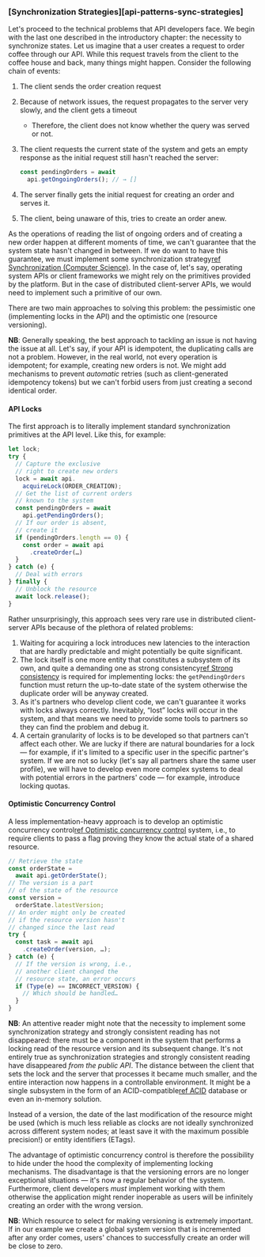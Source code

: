 ### [Synchronization Strategies][api-patterns-sync-strategies]

Let's proceed to the technical problems that API developers face. We begin with the last one described in the introductory chapter: the necessity to synchronize states. Let us imagine that a user creates a request to order coffee through our API. While this request travels from the client to the coffee house and back, many things might happen. Consider the following chain of events:

  1. The client sends the order creation request
  2. Because of network issues, the request propagates to the server very slowly, and the client gets a timeout
      * Therefore, the client does not know whether the query was served or not.
  3. The client requests the current state of the system and gets an empty response as the initial request still hasn't reached the server:

      ```typescript
      const pendingOrders = await 
        api.getOngoingOrders(); // → []
      ```

  4. The server finally gets the initial request for creating an order and serves it.
  5. The client, being unaware of this, tries to create an order anew.

As the operations of reading the list of ongoing orders and of creating a new order happen at different moments of time, we can't guarantee that the system state hasn't changed in between. If we do want to have this guarantee, we must implement some synchronization strategy[ref Synchronization (Computer Science)](https://en.wikipedia.org/wiki/Synchronization_(computer_science)). In the case of, let's say, operating system APIs or client frameworks we might rely on the primitives provided by the platform. But in the case of distributed client-server APIs, we would need to implement such a primitive of our own.

There are two main approaches to solving this problem: the pessimistic one (implementing locks in the API) and the optimistic one (resource versioning).

**NB**: Generally speaking, the best approach to tackling an issue is not having the issue at all. Let's say, if your API is idempotent, the duplicating calls are not a problem. However, in the real world, not every operation is idempotent; for example, creating new orders is not. We might add mechanisms to prevent *automatic* retries (such as client-generated idempotency tokens) but we can't forbid users from just creating a second identical order.

#### API Locks

The first approach is to literally implement standard synchronization primitives at the API level. Like this, for example:

```typescript
let lock;
try {
  // Capture the exclusive
  // right to create new orders
  lock = await api.
    acquireLock(ORDER_CREATION);
  // Get the list of current orders
  // known to the system
  const pendingOrders = await 
    api.getPendingOrders();
  // If our order is absent,
  // create it
  if (pendingOrders.length == 0) {
    const order = await api
      .createOrder(…)
  }
} catch (e) {
  // Deal with errors
} finally {
  // Unblock the resource
  await lock.release();
}
```

Rather unsurprisingly, this approach sees very rare use in distributed client-server APIs because of the plethora of related problems:

  1. Waiting for acquiring a lock introduces new latencies to the interaction that are hardly predictable and might potentially be quite significant.
  2. The lock itself is one more entity that constitutes a subsystem of its own, and quite a demanding one as strong consistency[ref Strong consistency](https://en.wikipedia.org/wiki/Strong_consistency) is required for implementing locks: the `getPendingOrders` function must return the up-to-date state of the system otherwise the duplicate order will be anyway created.
  3. As it's partners who develop client code, we can't guarantee it works with locks always correctly. Inevitably, “lost” locks will occur in the system, and that means we need to provide some tools to partners so they can find the problem and debug it.
  4. A certain granularity of locks is to be developed so that partners can't affect each other. We are lucky if there are natural boundaries for a lock — for example, if it's limited to a specific user in the specific partner's system. If we are not so lucky (let's say all partners share the same user profile), we will have to develop even more complex systems to deal with potential errors in the partners' code — for example, introduce locking quotas.

  #### Optimistic Concurrency Control

  A less implementation-heavy approach is to develop an optimistic concurrency control[ref Optimistic concurrency control](https://en.wikipedia.org/wiki/Optimistic_concurrency_control) system, i.e., to require clients to pass a flag proving they know the actual state of a shared resource.

```typescript
// Retrieve the state
const orderState = 
  await api.getOrderState();
// The version is a part
// of the state of the resource
const version = 
  orderState.latestVersion;
// An order might only be created
// if the resource version hasn't
// changed since the last read
try {
  const task = await api
    .createOrder(version, …);
} catch (e) {
  // If the version is wrong, i.e.,
  // another client changed the
  // resource state, an error occurs
  if (Type(e) == INCORRECT_VERSION) {
    // Which should be handled…
  }
}
```

**NB**: An attentive reader might note that the necessity to implement some synchronization strategy and strongly consistent reading has not disappeared: there must be a component in the system that performs a locking read of the resource version and its subsequent change. It's not entirely true as synchronization strategies and strongly consistent reading have disappeared *from the public API*. The distance between the client that sets the lock and the server that processes it became much smaller, and the entire interaction now happens in a controllable environment. It might be a single subsystem in the form of an ACID-compatible[ref ACID](https://en.wikipedia.org/wiki/ACID) database or even an in-memory solution.

Instead of a version, the date of the last modification of the resource might be used (which is much less reliable as clocks are not ideally synchronized across different system nodes; at least save it with the maximum possible precision!) or entity identifiers (ETags).

The advantage of optimistic concurrency control is therefore the possibility to hide under the hood the complexity of implementing locking mechanisms. The disadvantage is that the versioning errors are no longer exceptional situations — it's now a regular behavior of the system. Furthermore, client developers *must* implement working with them otherwise the application might render inoperable as users will be infinitely creating an order with the wrong version.

**NB**: Which resource to select for making versioning is extremely important. If in our example we create a global system version that is incremented after any order comes, users' chances to successfully create an order will be close to zero.